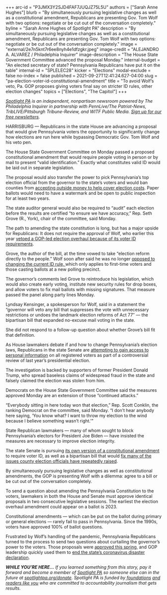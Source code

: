 +++
arc-id = "P3JMX3Y2SJD4FAF7JUQJZ75L5U"
authors = ["Sarah Anne Hughes"]
blurb = "By simultaneously pursuing legislative changes as well as a constitutional amendment, Republicans are presenting Gov. Tom Wolf with two options: negotiate or be cut out of the conversation completely."
byline = "Sarah Anne Hughes of Spotlight PA"
description = "By simultaneously pursuing legislative changes as well as a constitutional amendment, Republicans are presenting Gov. Tom Wolf with two options: negotiate or be cut out of the conversation completely."
image = "external/2e7n5knt7r6ee8nyh4e1dfzgkr.jpeg"
image-credit = "ALEJANDRO A. ALVAREZ / Philadelphia Inquirer"
image-description = "The House State Government Committee advanced the proposal Monday."
internal-budget = "An elected secretary of state? Pennsylvania Republicans have put it on the table"
internal-id = "SPLELEC28"
kicker = "Elections"
modal-exclude = false
no-index = false
published = 2021-09-27T12:41:24.627-04:00
slug = "pa-election-voter-id-constitutional-amendment"
title = "To avoid Wolf’s veto, Pa. GOP proposes giving voters final say on stricter ID rules, other election changes"
topics = ["Elections", "The Capitol"]
+++

<a href="https://www.spotlightpa.org/"><i>Spotlight PA</i></a><i> is an independent, nonpartisan newsroom powered by The Philadelphia Inquirer in partnership with PennLive/The Patriot-News, TribLIVE/Pittsburgh Tribune-Review, and WITF Public Media. </i><a href="https://www.spotlightpa.org/newsletters"><i>Sign up for our free newsletters</i></a><i>.</i>

HARRISBURG — Republicans in the state House are advancing a proposal that would give Pennsylvania voters the opportunity to significantly change how elections are run here while bypassing Democratic Gov. Tom Wolf and his veto pen.

The House State Government Committee on Monday passed a proposed constitutional amendment that would require people voting in person or by mail to present “valid identification.” Exactly what constitutes valid ID would be laid out in separate legislation.

The proposal would also transfer the power to pick Pennsylvania’s top election official from the governor to the state’s voters and would ban counties from <a href="https://www.spotlightpa.org/news/2021/05/pa-2020-election-zuckerberg-grants-gop-outcry/" target="_blank">accepting outside money to help cover election costs</a>. Paper ballots would need to have a watermark and be open to public inspection for at least two years.

<script src="https://www.spotlightpa.org/embed.js" async></script><div data-spl-embed-version="1" data-spl-src="https://www.spotlightpa.org/embeds/newsletter/"></div>

The state auditor general would also be required to “audit” each election before the results are certified “to ensure we have accuracy,” Rep. Seth Grove (R., York), chair of the committee, said Monday.

The path to amending the state constitution is long, but has a major upside for Republicans: It does not require the approval of Wolf, who earlier this year <a href="https://www.spotlightpa.org/news/2021/06/pa-election-overhaul-voter-id-wolf-veto/" target="_blank">vetoed a GOP-led election overhaul because of its voter ID requirements</a>.

Grove, the author of the bill, at the time vowed to take “election reform directly to the people.” Wolf soon after said he was no longer <a href="https://www.inquirer.com/politics/election/pennsylvania-voter-id-tom-wolf-interview-20210720.html" target="_blank">opposed to changing the current ID rule, </a>which only applies to first-time voters and those casting ballots at a new polling precinct.

The governor’s comments led Grove to reintroduce his legislation, which would also create early voting, institute new security rules for drop boxes, and allow voters to fix mail ballots with missing signatures. That measure passed the panel along party lines Monday.

Lyndsay Kensinger, a spokesperson for Wolf, said in a statement the “governor will veto any bill that suppresses the vote with unnecessary restrictions or undoes the landmark election reforms of Act 77″ — the bipartisan bill that expanded no-excuse mail voting in the state. 

She did not respond to a follow-up question about whether Grove’s bill fit that definition.

As House lawmakers debate if and how to change Pennsylvania’s election laws, Republicans in the state Senate are <a href="https://www.spotlightpa.org/news/2021/09/pa-election-audit-subpoena-shapiro-lawsuit/" target="_blank">attempting to gain access to personal information</a> on all registered voters as part of a controversial review of last year’s presidential election.

The investigation is backed by supporters of former President Donald Trump, who spread baseless claims of widespread fraud in the state and falsely claimed the election was stolen from him. 

Democrats on the House State Government Committee said the measures approved Monday are an extension of those “continued attacks.”

“Everybody sitting in here today won that election,” Rep. Scott Conklin, the ranking Democrat on the committee, said Monday. “I don’t hear anybody here saying, ‘You know what? I want to throw my election to the wind because I believe something wasn’t right.’”

State Republican lawmakers — many of whom sought to block Pennsylvania’s electors for President Joe Biden — have insisted the measures are necessary to improve election integrity. 

The state Senate is pursuing <a href="https://www.legis.state.pa.us/cfdocs/billinfo/BillInfo.cfm?syear=2021&sind=0&body=S&type=B&bn=735" target="_blank">its own version of a constitutional amendment</a> to require voter ID, as well as a bipartisan bill that would <a href="https://www.penncapital-star.com/government-politics/pa-county-officials-say-bipartisan-election-reform-bill-is-a-step-toward-badly-needed-relief/" target="_blank">fix many of the issues county election officials have repeatedly raised</a>. 

<script src="https://www.spotlightpa.org/embed.js" async></script><div data-spl-embed-version="1" data-spl-src="https://www.spotlightpa.org/embeds/donate/?teaser_text=If%20you%20learned%20something%20from%20this%20report%2C%20pay%20it%20forward%20and%20become%20a%20member%20of%20Spotlight%20PA%20so%20someone%20else%20can%20in%20the%20future."></div>

By simultaneously pursuing legislative changes as well as constitutional amendments, the GOP is presenting Wolf with a dilemma: agree to a bill or be cut out of the conversation completely.

To send a question about amending the Pennsylvania Constitution to the voters, lawmakers in both the House and Senate must approve identical proposals in two consecutive legislative sessions. The earliest the election overhaul amendment could appear on a ballot is 2023.

Constitutional amendments — which can be put on the ballot during primary or general elections — rarely fail to pass in Pennsylvania. Since the 1990s, voters have approved 100% of ballot questions.

Frustrated by Wolf’s handling of the pandemic, Pennsylvania Republicans turned to the process to send two questions about curtailing the governor’s power to the voters. Those proposals were <a href="https://www.spotlightpa.org/news/2021/05/pa-primary-2021-ballot-question-disaster-declaration-results/" target="_blank">approved this spring</a>, and GOP leadership quickly used them to <a href="https://www.spotlightpa.org/news/2021/06/pa-coronavirus-disaster-declaration-terminated-legislature/" target="_blank">end the state’s coronavirus disaster declaration</a>.

<i><b>WHILE YOU’RE HERE...</b></i><i> If you learned something from this story, pay it forward and become a member of </i><a href="https://www.spotlightpa.org/"><i>Spotlight PA</i></a><i> so someone else can in the future at </i><a href="http://spotlightpa.org/donate"><i>spotlightpa.org/donate</i></a><i>. Spotlight PA is funded by</i><a href="https://www.spotlightpa.org/support"><i> foundations</i></a><i> </i><a href="https://www.spotlightpa.org/support"><i>and readers like you</i></a><i> who are committed to accountability journalism that gets results.</i>
